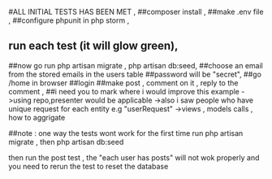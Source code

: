 #ALL INITIAL TESTS HAS BEEN MET , 
##composer install ,
##make .env file ,
##configure phpunit in php storm ,
## run each test (it will glow green),
  ##now go run 
 php artisan migrate , php artisan db:seed, 
 ##choose an email from the stored emails in the users table 
 ##password will be "secret",
 ##go /home in browser 
 ##login 
 ##make post , comment on it , reply to the comment ,
 ##i need you to mark where i would improve this example 
     ->using repo,presenter would be applicable 
     ->also i saw people who have unique request for each entity e.g "userRequest"
     ->views , models calls , how to aggrigate 
     
 ##note :
  one way the tests wont work for the first time 
  run php artisan migrate , then php artisan db:seed

  then run the post test , the "each user has posts"
will not wok properly and you need to rerun the test to reset the database 


